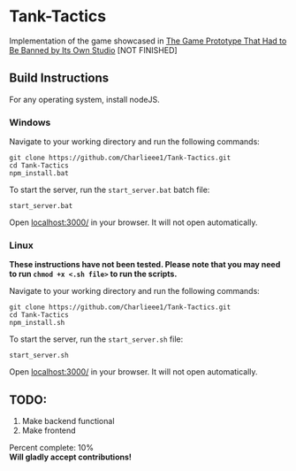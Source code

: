 # Tank-Tactics
Implementation of the game showcased in [The Game Prototype That Had to Be Banned by Its Own Studio](https://www.youtube.com/watch?v=aOYbR-Q_4Hs) [NOT FINISHED]

## Build Instructions
For any operating system, install nodeJS.
### Windows
Navigate to your working directory and run the following commands:
```
git clone https://github.com/Charlieee1/Tank-Tactics.git
cd Tank-Tactics
npm_install.bat
```
To start the server, run the `start_server.bat` batch file:
```
start_server.bat
```
Open [localhost:3000/](http://localhost:3000/) in your browser. It will not open automatically.

### Linux
**These instructions have not been tested. Please note that you may need to run `chmod +x <.sh file>` to run the scripts.**  
  
Navigate to your working directory and run the following commands:
```
git clone https://github.com/Charlieee1/Tank-Tactics.git
cd Tank-Tactics
npm_install.sh
```
To start the server, run the `start_server.sh` file:
```
start_server.sh
```
Open [localhost:3000/](http://localhost:3000/) in your browser. It will not open automatically.

## TODO:
1. Make backend functional
2. Make frontend  
  
Percent complete: 10%  
**Will gladly accept contributions!**

